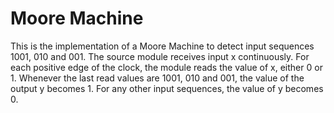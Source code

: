 # Moore Machine
This is the implementation of a Moore Machine to detect input sequences 1001, 010 and 001.
The source module receives input x continuously. 
For each positive edge of the clock, the module reads the value of x, either 0 or 1. 
Whenever the last read values are 1001, 010 and 001, the value of the output y becomes 1. For any other input sequences, the value of y becomes 0.
